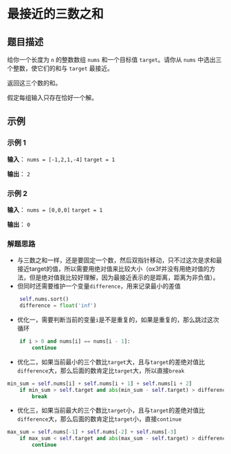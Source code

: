 # 最接近的三数之和

## 题目描述

给你一个长度为 `n` 的整数数组 `nums` 和一个目标值 `target`。请你从 `nums` 中选出三个整数，使它们的和与 `target` 最接近。

返回这三个数的和。

假定每组输入只存在恰好一个解。

## 示例

### 示例 1

**输入**：
`nums = [-1,2,1,-4]`
`target = 1`

**输出**：
`2`

### 示例 2

**输入**：
`nums = [0,0,0]`
`target = 1`

**输出**：
`0`

### 解题思路
- 与三数之和一样，还是要固定一个数，然后双指针移动，只不过这次是求和最接近target的值，所以需要用绝对值来比较大小（ox3f并没有用绝对值的方法，但是绝对值我比较好理解，因为最接近表示的是距离，距离为非负值）。
- 但同时还需要维护一个变量`difference`，用来记录最小的差值
```python
    self.nums.sort()
    difference = float('inf')
```

- 优化一，需要判断当前的变量`i`是不是重复的，如果是重复的，那么跳过这次循环
```python
    if i > 0 and nums[i] == nums[i - 1]:
        continue
```

- 优化二，如果当前最小的三个数比`target`大，且与`target`的差绝对值比`difference`大，那么后面的数肯定比`target`大，所以直接`break`
```python
min_sum = self.nums[i] + self.nums[i + 1] + self.nums[i + 2]
    if min_sum > self.target and abs(min_sum - self.target) > difference:
        break
```

- 优化三，如果当前最大的三个数比`target`小，且与`target`的差绝对值比`difference`大，那么后面的数肯定比`target`小，直接`continue`
```python
max_sum = self.nums[-1] + self.nums[-2] + self.nums[-3]
    if max_sum < self.target and abs(max_sum - self.target) > difference:
        continue
```